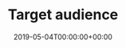 ---
title: 'Target audience'
field: 'dcterms.audience'
slug: 'dcterms-audience'
description: 'A class of entity for whom the resource is intended or useful, for example: Scientists, Academics, CGIAR, etc.'
required: False
vocabulary: 'dcterms-audience.txt'
date: '2019-05-04T00:00:00+00:00'
---